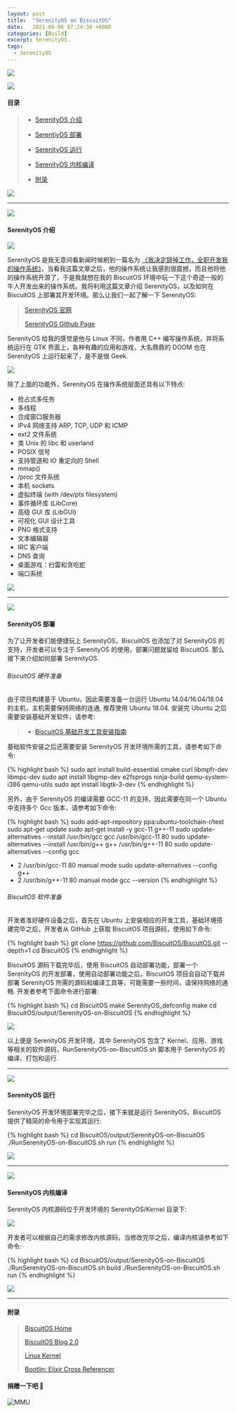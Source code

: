 ```yaml
---
layout: post
title:  "SerenityOS on BiscuitOS"
date:   2021-06-06 07:24:30 +0800
categories: [Build]
excerpt: SerenityOS.
tags:
  - SerenityOS
---
```


![](/assets/PDB/BiscuitOS/kernel/IND00000L0.PNG)

![](/assets/PDB/RPI/RPI100100.png)

#### 目录

> - [SerenityOS 介绍](#A)
>
> - [SerentiyOS 部署](#B)
>
> - [SerenityOS 运行](#C)
>
> - [SerenityOS 内核编译](#D)
>
> - [附录](#附录)

![](/assets/PDB/BiscuitOS/kernel/IND000100.png)

------------------------------------------

<span id="A"></span>

![](/assets/PDB/BiscuitOS/kernel/IND00000G.jpg)

#### SerenityOS 介绍

![](/assets/PDB/HK/TH000625.png)

SerenityOS 是我无意间看新闻时候刷到一篇名为 [《我决定辞掉工作，全职开发我的操作系统》](https://blog.csdn.net/coderising/article/details/117433248)，当看我这篇文章之后，他的操作系统让我感到很震撼，而且他将他的操作系统开源了，于是我就想在我的 BiscuitOS 环境中玩一下这个奇迹一般的牛人开发出来的操作系统。我将利用这篇文章介绍 SerenityOS，以及如何在 BiscuitOS 上部署其开发环境。那么让我们一起了解一下 SerenityOS:

> [SerenityOS 官网](https://www.serenityos.org/)
>
> [SerenityOS Github Page](https://github.com/SerenityOS/serenity)

SerenityOS 给我的感觉是他与 Linux 不同，作者用 C++ 编写操作系统，并将系统运行在 GTK 界面上，各种有趣的应用和游戏，大名鼎鼎的 DOOM 也在 SerenityOS 上运行起来了，是不是很 Geek.

![](/assets/PDB/HK/TH000626.png)

除了上面的功能外，SerenityOS 在操作系统层面还具有以下特点:

* 抢占式多任务
* 多线程
* 合成窗口服务器
* IPv4 网络支持 ARP, TCP, UDP 和 ICMP
* ext2 文件系统
* 类 Unix 的 libc 和 userland
* POSIX 信号
* 支持管道和 IO 重定向的 Shell
* mmap()
* /proc 文件系统
* 本机 sockets
* 虚拟终端 (with /dev/pts filesystem)
* 事件循环库 (LibCore)
* 高级 GUI 库  (LibGUI)
* 可视化 GUI 设计工具
* PNG 格式支持
* 文本编辑器
* IRC 客户端
* DNS 查询
* 桌面游戏：扫雷和贪吃蛇
* 端口系统
 
![](/assets/PDB/BiscuitOS/kernel/IND000100.png)

------------------------------------------

<span id="B"></span>

![](/assets/PDB/BiscuitOS/kernel/IND00000H.jpg)

#### SerenityOS 部署

为了让开发者们能便捷玩上 SerenityOS，BiscuitOS 也添加了对 SerenityOS 的支持，开发者可以专注于 SerenityOS 的使用，部署问题就留给 BiscuitOS. 那么接下来介绍如何部署 SerenityOS.

###### BiscuitOS 硬件准备

由于项目构建基于 Ubuntu，因此需要准备一台运行 Ubuntu 14.04/16.04/18.04 的主机，主机需要保持网络的连通, 推荐使用 Ubuntu 18.04. 安装完 Ubuntu 之后需要安装基础开发软件，请参考:

> - [BiscuitOS 基础开发工具安装指南](https://biscuitos.github.io/blog/Develop_tools)

基础软件安装之后还需要安装 SerenityOS 开发环境所需的工具，请参考如下命令:

{% highlight bash %}
sudo apt install build-essential cmake curl libmpfr-dev libmpc-dev 
sudo apt install libgmp-dev e2fsprogs ninja-build qemu-system-i386 qemu-utils
sudo apt install libgtk-3-dev
{% endhighlight %}

另外，由于 SerenityOS 的编译需要 GCC-11 的支持，因此需要在同一个 Ubuntu 中支持多个 Gcc 版本，请参考如下命令:

{% highlight bash %}
sudo add-apt-repository ppa:ubuntu-toolchain-r/test
sudo apt-get update
sudo apt-get install -y gcc-11 g++-11
sudo update-alternatives --install /usr/bin/gcc gcc /usr/bin/gcc-11 80
sudo update-alternatives --install /usr/bin/g++ g++ /usr/bin/g++-11 80
sudo update-alternatives --config gcc
 * 2            /usr/bin/gcc-11    80        manual mode
sudo update-alternatives --config g++
 * 2            /usr/bin/g++-11    80        manual mode
gcc --version
{% endhighlight %}

###### BiscuitOS 软件准备

开发者准好硬件设备之后，首先在 Ubuntu 上安装相应的开发工具，基础环境搭建完毕之后，开发者从 GitHub 上获取 BiscuitOS 项目源码，使用如下命令:

{% highlight bash %}
git clone https://github.com/BiscuitOS/BiscuitOS.git --depth=1
cd BiscuitOS
{% endhighlight %}

BiscuitOS 源码下载完毕后，使用 BiscuitOS 自动部署功能，部署一个 SerenityOS 的开发部署，使用自动部署功能之后，BiscuitOS 项目会自动下载并部署 SerenityOS 所需的源码和编译工具等，可能需要一些时间，请保持网络的通畅. 开发者参考下面命令进行部署:

{% highlight bash %}
cd BiscuitOS
make SerenityOS_defconfig
make
cd BiscuitOS/output/SerenityOS-on-BiscuitOS
{% endhighlight %}

![](/assets/PDB/HK/TH000627.png)

以上便是 SerenityOS 开发环境，其中 SerenityOS 包含了 Kernel、应用、游戏等相关的软件源码，RunSerenityOS-on-BiscuitOS.sh 脚本用于 SerenityOS 的编译、打包和运行.

------------------------------------------

<span id="C"></span>

![](/assets/PDB/BiscuitOS/kernel/IND00000T.jpg)

#### SerenityOS 运行

SerenityOS 开发环境部署完毕之后，接下来就是运行 SerenityOS，BiscuitOS 提供了精简的命令用于实现其运行:

{% highlight bash %}
cd BiscuitOS/output/SerenityOS-on-BiscuitOS
./RunSerenityOS-on-BiscuitOS.sh run
{% endhighlight %}

![](/assets/PDB/HK/TH000628.png)

------------------------------------------

<span id="D"></span>

![](/assets/PDB/BiscuitOS/kernel/IND00000I.jpg)

#### SerenityOS 内核编译

SerenityOS 内核源码位于开发环境的 SerenityOS/Kernel 目录下:

![](/assets/PDB/HK/TH000629.png)

开发者可以根据自己的需求修改内核源码，当修改完毕之后，编译内核请参考如下命令:

{% highlight bash %}
cd BiscuitOS/output/SerenityOS-on-BiscuitOS
./RunSerenityOS-on-BiscuitOS.sh build
./RunSerenityOS-on-BiscuitOS.sh run
{% endhighlight %}

![](/assets/PDB/BiscuitOS/kernel/IND000100.png)

-----------------------------------------------

#### <span id="Z0">附录</span>

> [BiscuitOS Home](https://biscuitos.github.io/)
>
> [BiscuitOS Blog 2.0](https://biscuitos.github.io/blog/BiscuitOS_Catalogue/)
>
> [Linux Kernel](https://www.kernel.org/)
>
> [Bootlin: Elixir Cross Referencer](https://elixir.bootlin.com/linux/latest/source)
>

#### 捐赠一下吧 🙂

![MMU](/assets/PDB/BiscuitOS/kernel/HAB000036.jpg)
